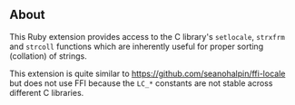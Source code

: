 About
------

This Ruby extension provides access to the C library's `setlocale`, `strxfrm`
and `strcoll` functions which are inherently useful for proper sorting
(collation) of strings.

This extension is quite similar to https://github.com/seanohalpin/ffi-locale but
does not use FFI because the `LC_*` constants are not stable across different C
libraries.
